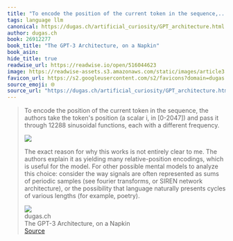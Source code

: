 ```yaml
---
title: "To encode the position of the current token in the sequence,..."
tags: language llm
canonical: https://dugas.ch/artificial_curiosity/GPT_architecture.html
author: dugas.ch
book: 26912277
book_title: "The GPT-3 Architecture, on a Napkin"
book_asin: 
hide_title: true
readwise_url: https://readwise.io/open/516044623
image: https://readwise-assets.s3.amazonaws.com/static/images/article3.5c705a01b476.png
favicon_url: https://s2.googleusercontent.com/s2/favicons?domain=dugas.ch
source_emoji: 🌐
source_url: "https://dugas.ch/artificial_curiosity/GPT_architecture.html#:~:text=To%20encode%20the,%28for%20example%2C%20poetry%29."
---
```


> To encode the position of the current token in the sequence, the authors take the token's position (a scalar i, in [0-2047]) and pass it through 12288 sinusoidal functions, each with a different frequency.
> 
> ![](https://dugas.ch/artificial_curiosity/GPT_architecture.html/./img/GPT_architecture/pos1.png)
> 
> The exact reason for why this works is not entirely clear to me. The authors explain it as yielding many relative-position encodings, which is useful for the model. For other possible mental models to analyze this choice: consider the way signals are often represented as sums of periodic samples (see fourier transforms, or SIREN network architecture), or the possibility that language naturally presents cycles of various lengths (for example, poetry).
> <div class="quoteback-footer"><div class="quoteback-avatar"><img class="mini-favicon" src="https://s2.googleusercontent.com/s2/favicons?domain=dugas.ch"></div><div class="quoteback-metadata"><div class="metadata-inner"><span style="display:none">FROM:</span><div aria-label="dugas.ch" class="quoteback-author"> dugas.ch</div><div aria-label="The GPT-3 Architecture, on a Napkin" class="quoteback-title"> The GPT-3 Architecture, on a Napkin</div></div></div><div class="quoteback-backlink"><a target="_blank" aria-label="go to the full text of this quotation" rel="noopener" href="https://dugas.ch/artificial_curiosity/GPT_architecture.html#:~:text=To%20encode%20the,%28for%20example%2C%20poetry%29." class="quoteback-arrow"> Source</a></div></div>